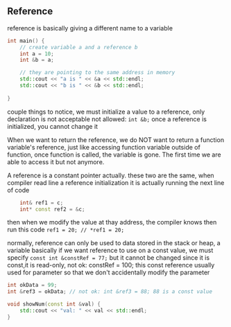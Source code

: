 ## Reference 
reference is basically giving a different name to a variable

```cpp
int main() {
    // create variable a and a reference b
    int a = 10;
    int &b = a;

    // they are pointing to the same address in memory
    std::cout << "a is " << &a << std::endl;
    std::cout << "b is " << &b << std::endl;
    
}
```

couple things to notice, we must initialize a value to a reference, only declaration is not acceptable
not allowed: `int &b;` 
once a reference is initialized, you cannot change it

When we want to return the reference, we do NOT want to return a function variable's reference, just like accessing function variable outside of function, once function is called, the variable is gone. The first time we are able to access it but not anymore.

A reference is a constant pointer actually. 
these two are the same, when compiler read line a reference initialization
it is actually running the next line of code
```cpp
    int& ref1 = c;
    int* const ref2 = &c;
```
then when we modify the value at thay address, the compiler knows then run this code `ref1 = 20; // *ref1 = 20;`

normally, reference can only be used to data stored in the stack or heap, a variable basically
if we want reference to use on a const value, we must specify `const int &constRef = 77;`
but it cannot be changed since it is const,it is read-only, not ok: constRef = 100;
this const reference usually used for parameter so that we don't accidentally modify the parameter

```cpp
int okData = 99;
int &ref3 = okData; // not ok: int &ref3 = 88; 88 is a const value

void showNum(const int &val) {
    std::cout << "val: " << val << std::endl;
}
```
